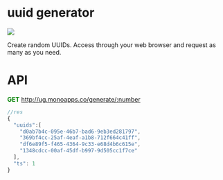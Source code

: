 
uuid generator
==
<a href="https://codeclimate.com/github/dmartz86/ug"><img src="https://codeclimate.com/github/dmartz86/ug/badges/gpa.svg" /></a>

Create random UUIDs. Access through your web browser and request as many as you need.  

API
==
<strong style='color: green'>GET</strong> http://ug.monoapps.co/generate/:number
````js
//res
{
  "uuids":[
    "d0ab7b4c-095e-46b7-bad6-9eb3ed281797",
    "369bf4cc-25af-4eaf-a1b8-712f664c41ff",
    "df6e89f5-f465-4364-9c33-e68d4b6c615e",
    "1348cdcc-00af-45df-b997-9d505cc1f7ce"
  ],
  "ts": 1
}

````
